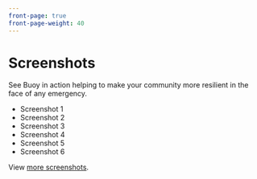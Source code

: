 ```yaml
---
front-page: true
front-page-weight: 40
---
```


# Screenshots

See Buoy in action helping to make your community more resilient in the face of any emergency.

* Screenshot 1
* Screenshot 2
* Screenshot 3
* Screenshot 4
* Screenshot 5
* Screenshot 6

View [more screenshots](https://wordpress.org/plugins/buoy/screenshots/).
